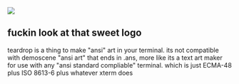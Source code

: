 ![](https://i.imgur.com/HCtqmyB.png)

## fuckin look at that sweet logo
teardrop is a thing to make "ansi" art in your terminal. its not compatible with demoscene "ansi art" that ends in .ans, more like its a text art maker for use with any "ansi standard compliable" terminal. which is just ECMA-48 plus ISO 8613-6 plus whatever xterm does
